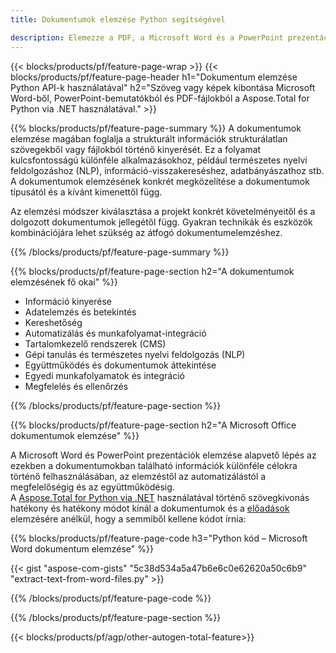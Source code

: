 ```yaml
---
title: Dokumentumok elemzése Python segítségével 

description: Elemezze a PDF, a Microsoft Word és a PowerPoint prezentációkat a Python alkalmazáson keresztül. Könnyedén kivonhatja a szöveget vagy képeket.
---
```


{{< blocks/products/pf/feature-page-wrap >}}
{{< blocks/products/pf/feature-page-header h1="Dokumentum elemzése Python API-k használatával" h2="Szöveg vagy képek kibontása Microsoft Word-ből, PowerPoint-bemutatókból és PDF-fájlokból a Aspose.Total for Python via .NET használatával." >}}

{{% blocks/products/pf/feature-page-summary %}}
A dokumentumok elemzése magában foglalja a strukturált információk strukturálatlan szövegekből vagy fájlokból történő kinyerését. Ez a folyamat kulcsfontosságú különféle alkalmazásokhoz, például természetes nyelvi feldolgozáshoz (NLP), információ-visszakereséshez, adatbányászathoz stb. A dokumentumok elemzésének konkrét megközelítése a dokumentumok típusától és a kívánt kimenettől függ. <br />

Az elemzési módszer kiválasztása a projekt konkrét követelményeitől és a dolgozott dokumentumok jellegétől függ. Gyakran technikák és eszközök kombinációjára lehet szükség az átfogó dokumentumelemzéshez.

{{% /blocks/products/pf/feature-page-summary  %}}

{{% blocks/products/pf/feature-page-section  h2="A dokumentumok elemzésének fő okai" %}}

- Információ kinyerése
- Adatelemzés és betekintés
- Kereshetőség
- Automatizálás és munkafolyamat-integráció
- Tartalomkezelő rendszerek (CMS)
- Gépi tanulás és természetes nyelvi feldolgozás (NLP)
- Együttműködés és dokumentumok áttekintése
- Egyedi munkafolyamatok és integráció
- Megfelelés és ellenőrzés

{{% /blocks/products/pf/feature-page-section %}}

{{% blocks/products/pf/feature-page-section  h2="A Microsoft Office dokumentumok elemzése" %}}

A Microsoft Word és PowerPoint prezentációk elemzése alapvető lépés az ezekben a dokumentumokban található információk különféle célokra történő felhasználásában, az elemzéstől az automatizálástól a megfelelőségig és az együttműködésig.<br />
A [Aspose.Total for Python via .NET](https://products.aspose.com/total/python-net/) használatával történő szövegkivonás hatékony és hatékony módot kínál a dokumentumok és a [előadások](https://products.aspose.com/total/hu/python-net/parse/powerpoint/) elemzésére anélkül, hogy a semmiből kellene kódot írnia:<br />

{{% blocks/products/pf/feature-page-code h3="Python kód – Microsoft Word dokumentum elemzése" %}}

{{< gist "aspose-com-gists" "5c38d534a5a47b6e6c0e62620a50c6b9" "extract-text-from-word-files.py" >}}

{{% /blocks/products/pf/feature-page-code  %}}

{{% /blocks/products/pf/feature-page-section %}}

{{< blocks/products/pf/agp/other-autogen-total-feature>}}